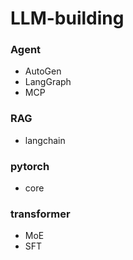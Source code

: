 # LLM-building
### Agent
+ AutoGen
+ LangGraph
+ MCP

### RAG
+ langchain

### pytorch
+ core

### transformer
+ MoE
+ SFT


